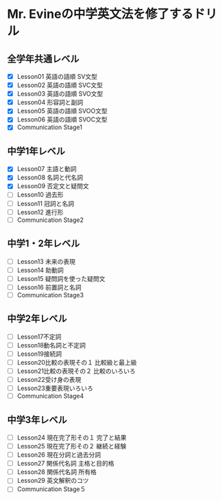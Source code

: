 # Mr. Evineの中学英文法を修了するドリル
## 全学年共通レベル
- [x] Lesson01 英語の語順 SV文型
- [x] Lesson02 英語の語順 SVC文型
- [x] Lesson03 英語の語順 SVO文型
- [x] Lesson04 形容詞と副詞
- [x] Lesson05 英語の語順 SVOO文型
- [x] Lesson06 英語の語順 SVOC文型
- [x] Communication Stage1

## 中学1年レベル
- [x] Lesson07 主語と動詞
- [x] Lesson08 名詞と代名詞
- [x] Lesson09 否定文と疑問文
- [ ] Lesson10 過去形
- [ ] Lesson11 冠詞と名詞
- [ ] Lesson12 進行形
- [ ] Communication Stage2

## 中学1・2年レベル
- [ ] Lesson13 未来の表現
- [ ] Lesson14 助動詞
- [ ] Lesson15 疑問詞を使った疑問文
- [ ] Lesson16 前置詞と名詞
- [ ] Communication Stage3

## 中学2年レベル
- [ ] Lesson17不定詞
- [ ] Lesson18動名詞と不定詞
- [ ] Lesson19接続詞
- [ ] Lesson20比較の表現その１ 比較級と最上級
- [ ] Lesson21比較の表現その２ 比較のいろいろ
- [ ] Lesson22受け身の表現
- [ ] Lesson23重要表現いろいろ
- [ ] Communication Stage4

## 中学3年レベル
- [ ] Lesson24 現在完了形その１ 完了と結果
- [ ] Lesson25 現在完了形その２ 継続と経験
- [ ] Lesson26 現在分詞と過去分詞
- [ ] Lesson27 関係代名詞 主格と目的格
- [ ] Lesson28 関係代名詞 所有格
- [ ] Lesson29 英文解釈のコツ
- [ ] Communication Stage５
